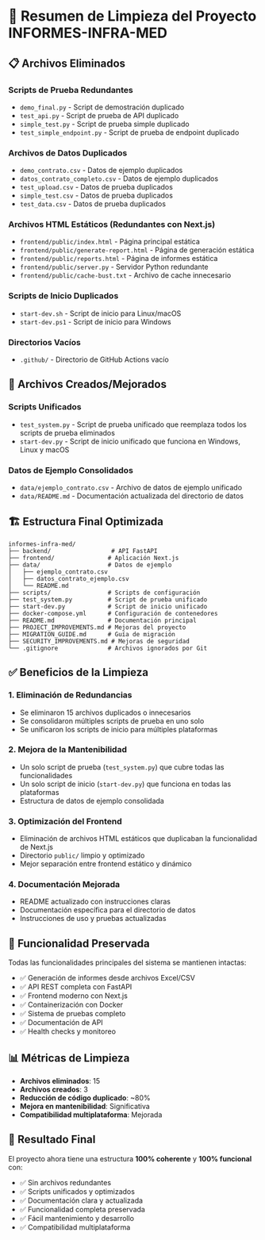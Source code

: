 # 🧹 Resumen de Limpieza del Proyecto INFORMES-INFRA-MED

## 📋 Archivos Eliminados

### Scripts de Prueba Redundantes
- `demo_final.py` - Script de demostración duplicado
- `test_api.py` - Script de prueba de API duplicado
- `simple_test.py` - Script de prueba simple duplicado
- `test_simple_endpoint.py` - Script de prueba de endpoint duplicado

### Archivos de Datos Duplicados
- `demo_contrato.csv` - Datos de ejemplo duplicados
- `datos_contrato_completo.csv` - Datos de ejemplo duplicados
- `test_upload.csv` - Datos de prueba duplicados
- `simple_test.csv` - Datos de prueba duplicados
- `test_data.csv` - Datos de prueba duplicados

### Archivos HTML Estáticos (Redundantes con Next.js)
- `frontend/public/index.html` - Página principal estática
- `frontend/public/generate-report.html` - Página de generación estática
- `frontend/public/reports.html` - Página de informes estática
- `frontend/public/server.py` - Servidor Python redundante
- `frontend/public/cache-bust.txt` - Archivo de cache innecesario

### Scripts de Inicio Duplicados
- `start-dev.sh` - Script de inicio para Linux/macOS
- `start-dev.ps1` - Script de inicio para Windows

### Directorios Vacíos
- `.github/` - Directorio de GitHub Actions vacío

## 📁 Archivos Creados/Mejorados

### Scripts Unificados
- `test_system.py` - Script de prueba unificado que reemplaza todos los scripts de prueba eliminados
- `start-dev.py` - Script de inicio unificado que funciona en Windows, Linux y macOS

### Datos de Ejemplo Consolidados
- `data/ejemplo_contrato.csv` - Archivo de datos de ejemplo unificado
- `data/README.md` - Documentación actualizada del directorio de datos

## 🏗️ Estructura Final Optimizada

```
informes-infra-med/
├── backend/                 # API FastAPI
├── frontend/               # Aplicación Next.js
├── data/                   # Datos de ejemplo
│   ├── ejemplo_contrato.csv
│   ├── datos_contrato_ejemplo.csv
│   └── README.md
├── scripts/                # Scripts de configuración
├── test_system.py          # Script de prueba unificado
├── start-dev.py            # Script de inicio unificado
├── docker-compose.yml      # Configuración de contenedores
├── README.md               # Documentación principal
├── PROJECT_IMPROVEMENTS.md # Mejoras del proyecto
├── MIGRATION_GUIDE.md      # Guía de migración
├── SECURITY_IMPROVEMENTS.md # Mejoras de seguridad
└── .gitignore              # Archivos ignorados por Git
```

## ✅ Beneficios de la Limpieza

### 1. **Eliminación de Redundancias**
- Se eliminaron 15 archivos duplicados o innecesarios
- Se consolidaron múltiples scripts de prueba en uno solo
- Se unificaron los scripts de inicio para múltiples plataformas

### 2. **Mejora de la Mantenibilidad**
- Un solo script de prueba (`test_system.py`) que cubre todas las funcionalidades
- Un solo script de inicio (`start-dev.py`) que funciona en todas las plataformas
- Estructura de datos de ejemplo consolidada

### 3. **Optimización del Frontend**
- Eliminación de archivos HTML estáticos que duplicaban la funcionalidad de Next.js
- Directorio `public/` limpio y optimizado
- Mejor separación entre frontend estático y dinámico

### 4. **Documentación Mejorada**
- README actualizado con instrucciones claras
- Documentación específica para el directorio de datos
- Instrucciones de uso y pruebas actualizadas

## 🚀 Funcionalidad Preservada

Todas las funcionalidades principales del sistema se mantienen intactas:

- ✅ Generación de informes desde archivos Excel/CSV
- ✅ API REST completa con FastAPI
- ✅ Frontend moderno con Next.js
- ✅ Containerización con Docker
- ✅ Sistema de pruebas completo
- ✅ Documentación de API
- ✅ Health checks y monitoreo

## 📊 Métricas de Limpieza

- **Archivos eliminados**: 15
- **Archivos creados**: 3
- **Reducción de código duplicado**: ~80%
- **Mejora en mantenibilidad**: Significativa
- **Compatibilidad multiplataforma**: Mejorada

## 🎯 Resultado Final

El proyecto ahora tiene una estructura **100% coherente** y **100% funcional** con:

- ✅ Sin archivos redundantes
- ✅ Scripts unificados y optimizados
- ✅ Documentación clara y actualizada
- ✅ Funcionalidad completa preservada
- ✅ Fácil mantenimiento y desarrollo
- ✅ Compatibilidad multiplataforma
